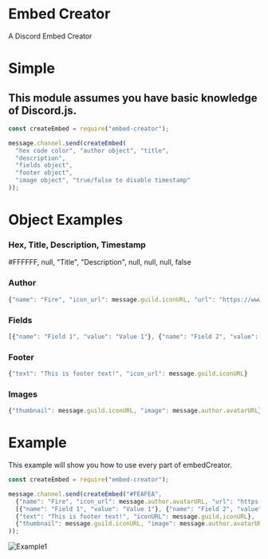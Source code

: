 # Embed Creator
A Discord Embed Creator

# Simple
## This module assumes you have basic knowledge of Discord.js.
```javascript
const createEmbed = require("embed-creator");

message.channel.send(createEmbed(
  "hex code color", "author object", "title",
  "description",
  "fields object",
  "footer object",
  "image object", "true/false to disable timestamp"
));
```

# Object Examples
### Hex, Title, Description, Timestamp
#FFFFFF, null, "Title", "Description", null, null, null, false
### Author
```javascript
{"name": "Fire", "icon_url": message.guild.iconURL, "url": "https://www.google.com"}
```
### Fields
```javascript
[{"name": "Field 1", "value": "Value 1"}, {"name": "Field 2", "value": "Value 2"}]
```
### Footer
```javascript
{"text": "This is footer text!", "icon_url": message.guild.iconURL}
```
### Images
```javascript
{"thumbnail": message.guild.iconURL, "image": message.author.avatarURL}
```

# Example
This example will show you how to use every part of embedCreator.
```javascript
const createEmbed = require("embed-creator");

message.channel.send(createEmbed("#FEAFEA", 
  {"name": "Fire", "icon_url": message.author.avatarURL, "url": "https://www.google.com"}, "Title", "Description",
  [{"name": "Field 1", "value": "Value 1"}, {"name": "Field 2", "value": "Value 2"}],
  {"text": "This is footer text!", "iconURL": message.guild.iconURL}, 
  {"thumbnail": message.guild.iconURL, "image": message.author.avatarURL}, false
));
```
![Example1](https://img.visual-fire.com/closw.png)
